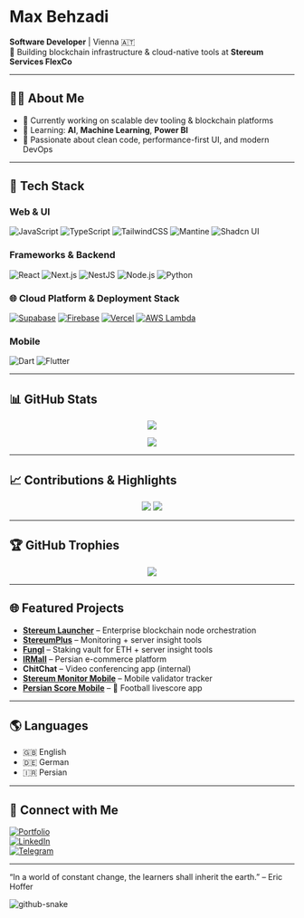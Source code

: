 # Max Behzadi

**Software Developer** | Vienna 🇦🇹  
🚀 Building blockchain infrastructure & cloud-native tools at **Stereum Services FlexCo**

---

## 👨‍💻 About Me

- 🔧 Currently working on scalable dev tooling & blockchain platforms  
- 🤖 Learning: **AI**, **Machine Learning**, **Power BI**  
- 🧠 Passionate about clean code, performance-first UI, and modern DevOps  

---

## 🧰 Tech Stack

### Web & UI
![JavaScript](https://img.shields.io/badge/JavaScript-F7DF1E?style=flat-square&logo=javascript&logoColor=black)
![TypeScript](https://img.shields.io/badge/TypeScript-007ACC?style=flat-square&logo=typescript&logoColor=white)
![TailwindCSS](https://img.shields.io/badge/TailwindCSS-06B6D4?style=flat-square&logo=tailwindcss&logoColor=white)
![Mantine](https://img.shields.io/badge/Mantine-339AF0?style=flat-square&logo=mantine&logoColor=white)
![Shadcn UI](https://img.shields.io/badge/ShadcnUI-%23000000.svg?style=flat-square)

### Frameworks & Backend
![React](https://img.shields.io/badge/React-20232A?style=flat-square&logo=react&logoColor=61DAFB)
![Next.js](https://img.shields.io/badge/Next.js-000000?style=flat-square&logo=next.js&logoColor=white)
![NestJS](https://img.shields.io/badge/NestJS-E0234E?style=flat-square&logo=nestjs&logoColor=white)
![Node.js](https://img.shields.io/badge/Node.js-339933?style=flat-square&logo=node.js&logoColor=white)
![Python](https://img.shields.io/badge/Python-3776AB?style=flat-square&logo=python&logoColor=white)

### 🌐 Cloud Platform & Deployment Stack
[![Supabase](https://img.shields.io/badge/Supabase-3ECF8E?style=for-the-badge&logo=supabase&logoColor=white)](https://supabase.com)
[![Firebase](https://img.shields.io/badge/Firebase-FFCA28?style=for-the-badge&logo=firebase&logoColor=black)](https://firebase.google.com/)
[![Vercel](https://img.shields.io/badge/Vercel-000000?style=for-the-badge&logo=vercel&logoColor=white)](https://vercel.com/)
[![AWS Lambda](https://img.shields.io/badge/AWS_Lambda-FF9900?style=for-the-badge&logo=aws-lambda&logoColor=white)](https://aws.amazon.com/lambda/)


### Mobile
![Dart](https://img.shields.io/badge/Dart-0175C2?style=flat-square&logo=dart&logoColor=white)
![Flutter](https://img.shields.io/badge/Flutter-02569B?style=flat-square&logo=flutter&logoColor=white)

---

## 📊 GitHub Stats


<p align="center">
  <img src="https://skillicons.dev/icons?i=javascript,typescript,dart,python&theme=dark" />
</p>

<p align="center">
  <!-- Summary stats -->
  <img src="https://github-profile-summary-cards.vercel.app/api/cards/profile-details?username=MaxTheGeeek&theme=tokyonight" />

</p>

---

## 📈 Contributions & Highlights

<p align="center">
  <!-- Contribution heatmap -->
  <img src="https://github-profile-summary-cards.vercel.app/api/cards/productive-time?username=MaxTheGeeek&theme=tokyonight&utcOffset=2" />
  <img src="https://github-profile-summary-cards.vercel.app/api/cards/repos-per-language?username=MaxTheGeeek&theme=tokyonight" />
</p>

---

## 🏆 GitHub Trophies

<p align="center">
  <img src="https://github-profile-trophy.vercel.app/?username=MaxTheGeeek&theme=gruvbox&no-frame=true&margin-w=10&column=8" />
</p>

---

## 🌐 Featured Projects

- **[Stereum Launcher](https://www.stereum.com)** – Enterprise blockchain node orchestration  
- **[StereumPlus](https://www.stereumplus.com)** – Monitoring + server insight tools  
- **[Fungl](https://www.fungl.com)** – Staking vault for ETH + server insight tools 
- **[IRMall](https://www.irmall.ir)** – Persian e-commerce platform  
- **ChitChat** – Video conferencing app (internal)  
- **[Stereum Monitor Mobile](https://stereum.net/dev/monitor)** – Mobile validator tracker  
- **[Persian Score Mobile](#)** – 📱 Football livescore app 


---

## 🌎 Languages

- 🇬🇧 English  
- 🇩🇪 German  
- 🇮🇷 Persian  

---

## 🔗 Connect with Me

[![Portfolio](https://img.shields.io/badge/Portfolio-000000?style=flat-square&logo=About.me&logoColor=white)](https://www.maxbehzadi.info)  
[![LinkedIn](https://img.shields.io/badge/LinkedIn-0077B5?style=flat-square&logo=linkedin&logoColor=white)](https://www.linkedin.com/in/max-behzadi-1857b7193)  
[![Telegram](https://img.shields.io/badge/Telegram-2CA5E0?style=flat-square&logo=telegram&logoColor=white)](https://t.me/MaxBhzd)


---

“In a world of constant change, the learners shall inherit the earth.” – Eric Hoffer


<picture>
  <source media="(prefers-color-scheme: dark)" srcset="https://raw.githubusercontent.com/tobiasmeyhoefer/tobiasmeyhoefer/output/github-snake-dark.svg" />
  <source media="(prefers-color-scheme: light)" srcset="https://raw.githubusercontent.com/tobiasmeyhoefer/tobiasmeyhoefer/output/github-snake.svg" />
  <img alt="github-snake" src="https://raw.githubusercontent.com/tobiasmeyhoefer/tobiasmeyhoefer/output/github-snake.svg" />
</picture>
